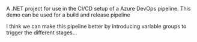 A .NET project for use in the CI/CD setup of a Azure DevOps pipeline. This demo can be used for a build and release pipeline

I think we can make this pipeline better by introducing variable groups to trigger the different stages...